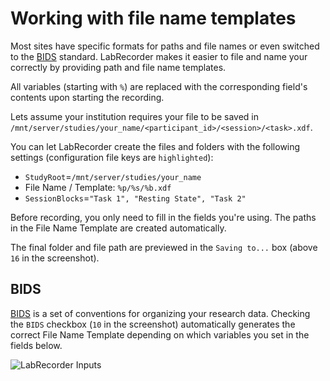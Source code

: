# Working with file name templates

Most sites have specific formats for paths and file names or even switched to
the [BIDS](#BIDS) standard. LabRecorder makes it easier to file and name your
correctly by providing path and file name templates.

All variables (starting with `%`) are replaced with the corresponding field's
contents upon starting the recording.

Lets assume your institution requires your file to be saved in
`/mnt/server/studies/your_name/<participant_id>/<session>/<task>.xdf`.

You can let LabRecorder create the files and folders with the following
settings (configuration file keys are `highlighted`):

- `StudyRoot`=`/mnt/server/studies/your_name`
- File Name / Template: `%p/%s/%b.xdf`
- `SessionBlocks`=`"Task 1", "Resting State", "Task 2"`

Before recording, you only need to fill in the fields you're using.
The paths in the File Name Template are created automatically.

The final folder and file path are previewed in the `Saving to...` box (above
`16` in the screenshot).

## BIDS

[BIDS](https://bids.neuroimaging.io/) is a set of conventions for organizing
your research data.
Checking the `BIDS` checkbox (`10` in the screenshot) automatically generates
the correct File Name
Template depending on which variables you set in the fields below.

![LabRecorder Inputs](controls.png)
